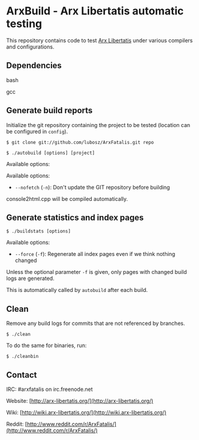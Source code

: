 # ArxBuild - Arx Libertatis automatic testing

This repository contains code to test [Arx Libertatis](https://github.com/arx/ArxLibertatis) under various compilers and configurations.

## Dependencies

bash

gcc

## Generate build reports

Initialize the git repository containing the project to be tested (location can be configured in `config`).

`$ git clone git://github.com/lubosz/ArxFatalis.git repo`

`$ ./autobuild [options] [project]`

Available options:

Available options:

* `--nofetch` (`-n`): Don't update the GIT repository before building

console2html.cpp will be compiled automatically.

## Generate statistics and index pages

`$ ./buildstats [options]`

Available options:

* `--force` (`-f`): Regenerate all index pages even if we think nothing changed

Unless the optional parameter `-f` is given, only pages with changed build logs are generated.

This is automatically called by `autobuild` after each build.

## Clean 

Remove any build logs for commits that are not referenced by branches.

`$ ./clean`

To do the same for binaries, run:

`$ ./cleanbin`

## Contact

IRC: \#arxfatalis on irc.freenode.net

Website: [http://arx-libertatis.org/](http://arx-libertatis.org/)

Wiki: [http://wiki.arx-libertatis.org/](http://wiki.arx-libertatis.org/)

Reddit: [http://www.reddit.com/r/ArxFatalis/](http://www.reddit.com/r/ArxFatalis/)
